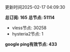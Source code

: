 更新时间2025-02-17 04:09:30

**总订阅: 165**
**总节点: 51114**
- vless节点: 30258
- hysteria2节点: 1

**google ping有效节点: 433**
